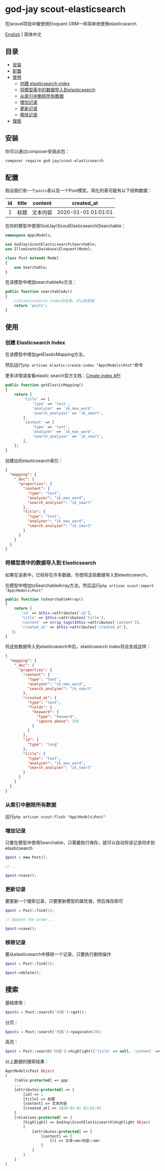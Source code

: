 # god-jay scout-elasticsearch

在laravel项目中像使用Eloquent ORM一样简单地使用elasticsearch

[English](README.md) | 简体中文

## 目录

- [安装](#安装)
- [配置](#配置)
- [使用](#使用)
    * [创建 elasticsearch index](#创建-elasticsearch-index)
    * [将模型表中的数据导入到elasticsearch](#将模型表中的数据导入到-elasticsearch)
    * [从索引中删除所有数据](#从索引中删除所有数据)
    * [增加记录](#增加记录)
    * [更新记录](#更新记录)
    * [移除记录](#移除记录)
- [搜索](#搜索)


## 安装

你可以通过composer安装此包：

``` bash
composer require god-jay/scout-elasticsearch
```


## 配置

假设我们有一个`posts`表以及一个Post模型，简化的表可能有以下结构数据：

| id | title | content | created_at |
| :---: | :---: | :---: | :---: |
| 1 | 标题 | 文本内容 | 2020-01-01 01:01:01 |

在你的模型中使用GodJay\ScoutElasticsearch\Searchable：

```php
namespace App\Models;

use GodJay\ScoutElasticsearch\Searchable;
use Illuminate\Database\Eloquent\Model;

class Post extends Model
{
    use Searchable;
}
```

在该模型中增加searchableAs方法：

```php
public function searchableAs()
{
    //elasticsearch index的名称，可以随意取
    return 'posts';
}
```


## 使用

### 创建 Elasticsearch Index

在该模型中增加getElasticMapping方法，
 
然后运行`php artisan elastic:create-index "App\Models\Post"`命令 

更多详情请查看elastic search官方文档：[Create index API](https://www.elastic.co/guide/en/elasticsearch/reference/master/indices-create-index.html)
```php
public function getElasticMapping()
{
    return [
        'title' => [
            'type' => 'text',
            'analyzer' => 'ik_max_word',
            'search_analyzer' => 'ik_smart',
        ],
        'content' => [
            'type' => 'text',
            'analyzer' => 'ik_max_word',
            'search_analyzer' => 'ik_smart',
        ],
    ];
}
```
创建出的elasticsearch索引：
```json
{
  "mapping": {
    "_doc": {
      "properties": {
        "content": {
          "type": "text",
          "analyzer": "ik_max_word",
          "search_analyzer": "ik_smart"
        },
        "title": {
          "type": "text",
          "analyzer": "ik_max_word",
          "search_analyzer": "ik_smart"
        }
      }
    }
  }
}
```

### 将模型表中的数据导入到 Elasticsearch

如果在该表中，已经存在许多数据，你想将这些数据导入到elasticsearch，

在模型中增加toSearchableArray方法，然后运行`php artisan scout:import "App\Models\Post"` 

```php
public function toSearchableArray()
{
    return [
       'id' => $this->attributes['id'],
       'title' => $this->attributes['title'],
       'content' => strip_tags($this->attributes['content']),
       'created_at' => $this->attributes['created_at'],
   ];
}
```
将这些数据导入到elasticsearch中后，elasticsearch index将会变成这样：
```json
{
  "mapping": {
    "_doc": {
      "properties": {
        "content": {
          "type": "text",
          "analyzer": "ik_max_word",
          "search_analyzer": "ik_smart"
        },
        "created_at": {
          "type": "text",
          "fields": {
            "keyword": {
              "type": "keyword",
              "ignore_above": 256
            }
          }
        },
        "id": {
          "type": "long"
        },
        "title": {
          "type": "text",
          "analyzer": "ik_max_word",
          "search_analyzer": "ik_smart"
        }
      }
    }
  }
}
```

### 从索引中删除所有数据

运行`php artisan scout:flush "App\Models\Post"`

### 增加记录
只要在模型中使用Searchable，只需要执行保存，就可以自动将该记录同步到elasticsearch
```php
$post = new Post();

// ...

$post->save();
``` 

### 更新记录
要更新一个搜索记录，只要更新模型的属性值，然后保存即可
```php
$post = Post::find(1);

// Update the order...

$post->save();
``` 

### 移除记录
要从elasticsearch中移除一个记录，只要执行删除操作
```php
$post = Post::find(1);

$post->delete();
``` 

## 搜索
基础使用：
```php
$posts = Post::search('内容')->get();
```

分页：
```php
$posts = Post::search('内容')->paginate(10);
```

高亮：
```php
$post = Post::search('内容')->highlight(['title' => null, 'content' => null])->first();
```
以上数据的搜索结果：
```php
App\Models\Post Object
(
    [table:protected] => ppp
    ...
    [attributes:protected] => [
        [id] => 1
        [title] => 标题
        [content] => 文本内容
        [created_at] => 2020-01-01 01:01:01
    ]
    [relations:protected] => [
        [highlight] => GodJay\ScoutElasticsearch\Highlight Object
        (
            [attributes:protected] => [
                [content] => [
                    [0] => 文本<em>内容</em>
                ]
            ]
        )
    ]
)

```